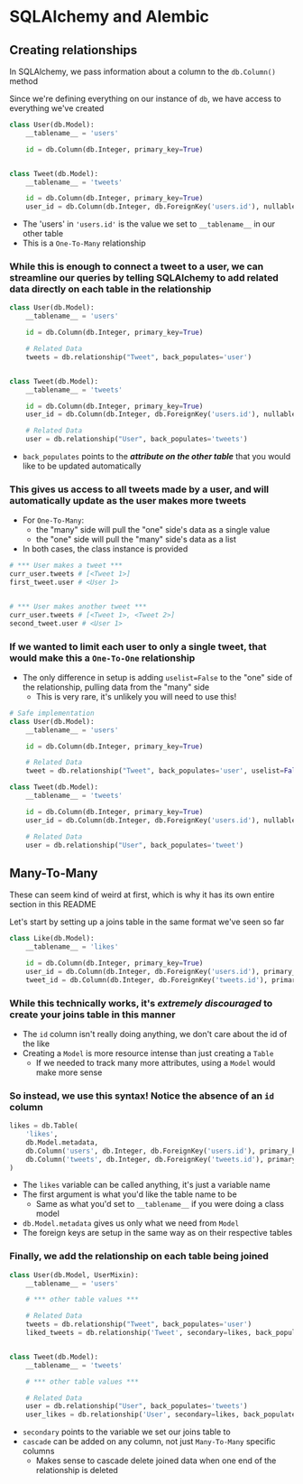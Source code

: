 # SQLAlchemy and Alembic

## Creating relationships

In SQLAlchemy, we pass information about a column to the `db.Column()` method

Since we're defining everything on our instance of `db`, we have access to everything we've created

```py
class User(db.Model):
    __tablename__ = 'users'

    id = db.Column(db.Integer, primary_key=True)


class Tweet(db.Model):
    __tablename__ = 'tweets'

    id = db.Column(db.Integer, primary_key=True)
    user_id = db.Column(db.Integer, db.ForeignKey('users.id'), nullable=False)
```

-   The 'users' in `'users.id'` is the value we set to `__tablename__` in our other table
-   This is a `One-To-Many` relationship

### While this is enough to connect a tweet to a user, we can streamline our queries by telling SQLAlchemy to add related data directly on each table in the relationship

```py
class User(db.Model):
    __tablename__ = 'users'

    id = db.Column(db.Integer, primary_key=True)

    # Related Data
    tweets = db.relationship("Tweet", back_populates='user')


class Tweet(db.Model):
    __tablename__ = 'tweets'

    id = db.Column(db.Integer, primary_key=True)
    user_id = db.Column(db.Integer, db.ForeignKey('users.id'), nullable=False)

    # Related Data
    user = db.relationship("User", back_populates='tweets')
```

-   `back_populates` points to the **_attribute on the other table_** that you would like to be updated automatically

### This gives us access to all tweets made by a user, and will automatically update as the user makes more tweets

-   For `One-To-Many`:
    -   the "many" side will pull the "one" side's data as a single value
    -   the "one" side will pull the "many" side's data as a list
-   In both cases, the class instance is provided

```py
# *** User makes a tweet ***
curr_user.tweets # [<Tweet 1>]
first_tweet.user # <User 1>


# *** User makes another tweet ***
curr_user.tweets # [<Tweet 1>, <Tweet 2>]
second_tweet.user # <User 1>
```

### If we wanted to limit each user to only a single tweet, that would make this a `One-To-One` relationship

- The only difference in setup is adding `uselist=False` to the "one" side of the relationship, pulling data from the "many" side
  - This is very rare, it's unlikely you will need to use this!

```py
# Safe implementation
class User(db.Model):
    __tablename__ = 'users'

    id = db.Column(db.Integer, primary_key=True)

    # Related Data
    tweet = db.relationship("Tweet", back_populates='user', uselist=False)

class Tweet(db.Model):
    __tablename__ = 'tweets'

    id = db.Column(db.Integer, primary_key=True)
    user_id = db.Column(db.Integer, db.ForeignKey('users.id'), nullable=False)

    # Related Data
    user = db.relationship("User", back_populates='tweet')
```

## Many-To-Many

These can seem kind of weird at first, which is why it has its own entire section in this README

Let's start by setting up a joins table in the same format we've seen so far

```py
class Like(db.Model):
    __tablename__ = 'likes'

    id = db.Column(db.Integer, primary_key=True)
    user_id = db.Column(db.Integer, db.ForeignKey('users.id'), primary_key=True)
    tweet_id = db.Column(db.Integer, db.ForeignKey('tweets.id'), primary_key=True)
```

### While this technically works, it's _extremely discouraged_ to create your joins table in this manner

-   The `id` column isn't really doing anything, we don't care about the id of the like
-   Creating a `Model` is more resource intense than just creating a `Table`
    -   If we needed to track many more attributes, using a `Model` would make more sense

### So instead, we use this syntax! Notice the absence of an `id` column

```py
likes = db.Table(
    'likes',
    db.Model.metadata,
    db.Column('users', db.Integer, db.ForeignKey('users.id'), primary_key=True),
    db.Column('tweets', db.Integer, db.ForeignKey('tweets.id'), primary_key=True)
)
```

-   The `likes` variable can be called anything, it's just a variable name
-   The first argument is what you'd like the table name to be
    -   Same as what you'd set to `__tablename__` if you were doing a class model
-   `db.Model.metadata` gives us only what we need from `Model`
-   The foreign keys are setup in the same way as on their respective tables

### Finally, we add the relationship on each table being joined

```py
class User(db.Model, UserMixin):
    __tablename__ = 'users'

    # *** other table values ***

    # Related Data
    tweets = db.relationship("Tweet", back_populates='user')
    liked_tweets = db.relationship('Tweet', secondary=likes, back_populates='user_likes', cascade='all, delete')


class Tweet(db.Model):
    __tablename__ = 'tweets'

    # *** other table values ***

    # Related Data
    user = db.relationship("User", back_populates='tweets')
    user_likes = db.relationship('User', secondary=likes, back_populates='liked_tweets', cascade='all, delete')
```

-   `secondary` points to the variable we set our joins table to
-   `cascade` can be added on any column, not just `Many-To-Many` specific columns
    -   Makes sense to cascade delete joined data when one end of the relationship is deleted
